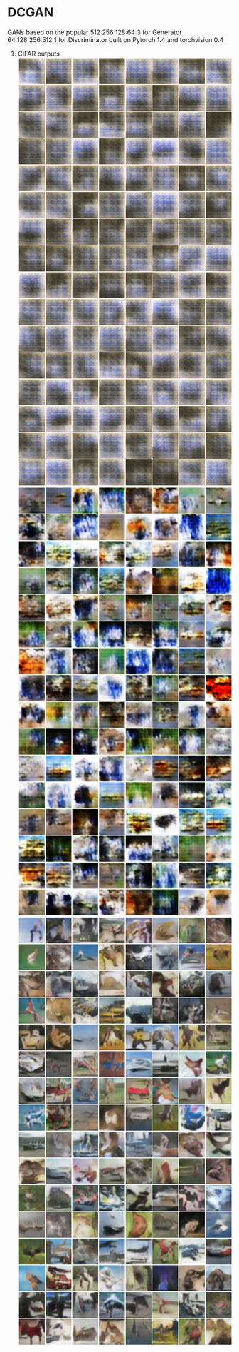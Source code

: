 # DCGAN
GANs based on the popular 
512:256:128:64:3 for Generator
64:128:256:512:1 for Discriminator
built on Pytorch 1.4 and torchvision 0.4
1) CIFAR outputs
![After 1st Epoch](https://github.com/Satyake/GANSDC/blob/main/fake_samples_epoch_000.png)
![After 4th Epoch](https://github.com/Satyake/GANSDC/blob/main/fake_samples_epoch_004.png)
![After 25th Epoch](https://github.com/Satyake/GANSDC/blob/main/fake_samples_epoch_024.png)

